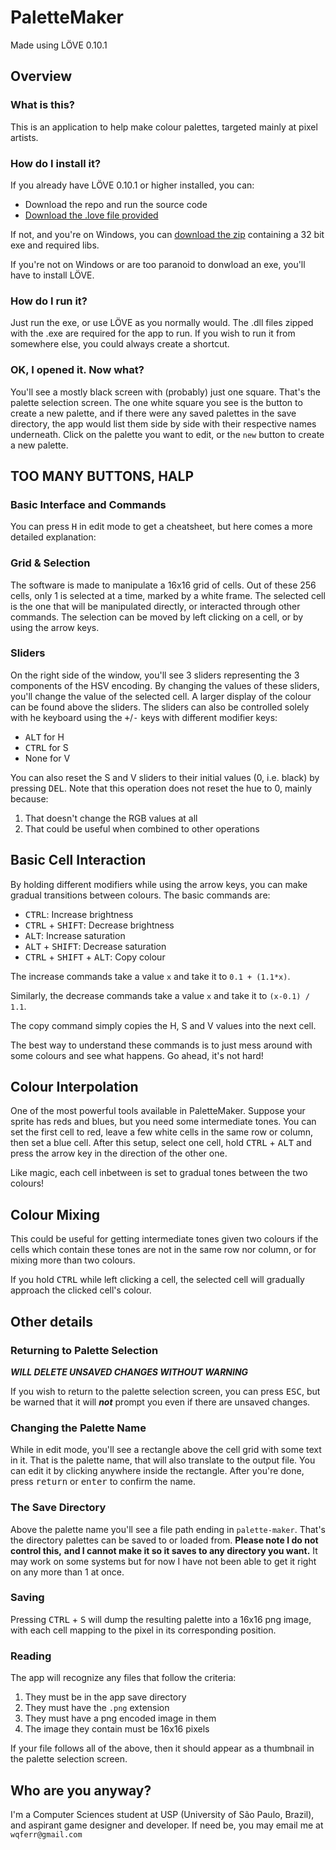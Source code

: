 # PaletteMaker #
Made using LÖVE 0.10.1

## Overview ##
### What is this? ###
This is an application to help make colour palettes, targeted mainly at pixel
artists.

### How do I install it? ###
If you already have LÖVE 0.10.1 or higher installed, you can:

* Download the repo and run the source code
* [Download the .love file provided](https://gitlab.com/wqferr/palette-maker/tags)

If not, and you're on Windows, you can
[download the zip](https://gitlab.com/wqferr/palette-maker/tags) containing a
32 bit exe and required libs.

If you're not on Windows or are too paranoid to donwload an exe, you'll have to
install LÖVE.

### How do I run it? ###
Just run the exe, or use LÖVE as you normally would.
The .dll files zipped with the .exe are required for the app to run. If you wish
to run it from somewhere else, you could always create a shortcut.

### OK, I opened it. Now what? ###
You'll see a mostly black screen with (probably) just one square. That's the
palette selection screen. The one white square you see is the button to create
a new palette, and if there were any saved palettes in the save directory, the
app would list them side by side with their respective names underneath. Click
on the palette you want to edit, or the `new` button to create a new palette.

## TOO MANY BUTTONS, HALP ##
### Basic Interface and Commands ###
You can press <kbd>H</kbd> in edit mode to get a cheatsheet, but here comes a
more detailed explanation:

### Grid & Selection ###
The software is made to manipulate a 16x16 grid of cells. Out of these 256
cells, only 1 is selected at a time, marked by a white frame. The selected cell
is the one that will be manipulated directly, or interacted through other
commands. The selection can be moved by left clicking on a cell, or by using
the arrow keys.

### Sliders ###
On the right side of the window, you'll see 3 sliders representing the 3
components of the HSV encoding. By changing the values of these sliders, you'll
change the value of the selected cell. A larger display of the colour can be
found above the sliders. The sliders can also be controlled solely
with he keyboard using the <kbd>+</kbd>/<kbd>-</kbd> keys with different modifier
keys:

* <kbd>ALT</kbd> for H
* <kbd>CTRL</kbd> for S
* None for V

You can also reset the S and V sliders to their initial values (0, i.e. black)
by pressing <kbd>DEL</kbd>. Note that this operation does not reset the hue to 0,
mainly because:

1. That doesn't change the RGB values at all
2. That could be useful when combined to other operations

## Basic Cell Interaction ##
By holding different modifiers while using the arrow keys, you can make gradual
transitions between colours. The basic commands are:

* <kbd>CTRL</kbd>: Increase brightness
* <kbd>CTRL</kbd> + <kbd>SHIFT</kbd>: Decrease brightness
* <kbd>ALT</kbd>: Increase saturation
* <kbd>ALT</kbd> + <kbd>SHIFT</kbd>: Decrease saturation
* <kbd>CTRL</kbd> + <kbd>SHIFT</kbd> + <kbd>ALT</kbd>: Copy colour

The increase commands take a value `x` and take it to `0.1 + (1.1*x)`.

Similarly, the decrease commands take a value `x` and take it to
`(x-0.1) / 1.1`.

The copy command simply copies the H, S and V values into the next cell.

The best way to understand these commands is to just mess around with some
colours and see what happens. Go ahead, it's not hard!

## Colour Interpolation ##
One of the most powerful tools available in PaletteMaker. Suppose your sprite
has reds and blues, but you need some intermediate tones. You can set the first
cell to red, leave a few white cells in the same row or column, then set a blue
cell.
After this setup, select one cell, hold <kbd>CTRL</kbd> + <kbd>ALT</kbd> and press
the arrow key in the direction of the other one.

Like magic, each cell inbetween is set to gradual tones between the two colours!

## Colour Mixing ##
This could be useful for getting intermediate tones given two colours if the
cells which contain these tones are not in the same row nor column, or for
mixing more than two colours.

If you hold <kbd>CTRL</kbd> while left clicking a cell, the selected cell will
gradually approach the clicked cell's colour.

## Other details ##
### Returning to Palette Selection ###
***WILL DELETE UNSAVED CHANGES WITHOUT WARNING***

If you wish to return to the palette selection screen, you can press
<kbd>ESC</kbd>, but be warned that it will _***not***_ prompt you even if there
are unsaved changes.

### Changing the Palette Name ###
While in edit mode, you'll see a rectangle above the cell grid with some text in it.
That is the palette name, that will also translate to the output file. You can edit
it by clicking anywhere inside the rectangle. After you're done, press <kbd>return</kbd>
or <kbd>enter</kbd> to confirm the name.

### The Save Directory ###
Above the palette name you'll see a file path ending in `palette-maker`. That's the
directory palettes can be saved to or loaded from. **Please note I do not control this,**
**and I cannot make it so it saves to any directory you want.** It may work on some
systems but for now I have not been able to get it right on any more than 1 at once.

### Saving ###
Pressing <kbd>CTRL</kbd> + <kbd>S</kbd> will dump the resulting palette into a
16x16 png image, with each cell mapping to the pixel in its corresponding position.

### Reading ###
The app will recognize any files that follow the criteria:

1. They must be in the app save directory
2. They must have the `.png` extension
3. They must have a png encoded image in them
4. The image they contain must be 16x16 pixels

If your file follows all of the above, then it should appear as a thumbnail in the palette
selection screen.

## Who are you anyway? ##
I'm a Computer Sciences student at USP (University of São Paulo, Brazil), and
aspirant game designer and developer. If need be, you may email me at
`wqferr@gmail.com`
